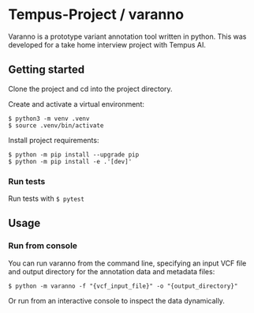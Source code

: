 # Tempus-Project / varanno

Varanno is a prototype variant annotation tool written in python. This was developed for a take home interview project with Tempus AI. 

## Getting started

Clone the project and cd into the project directory.

Create and activate a virtual environment:
```
$ python3 -m venv .venv
$ source .venv/bin/activate
```

Install project requirements:
```
$ python -m pip install --upgrade pip
$ python -m pip install -e .'[dev]'
```

### Run tests

Run tests with 
`$ pytest`

## Usage

### Run from console

You can run varanno from the command line, specifying an input VCF file and output directory for the annotation data and metadata files:

`$ python -m varanno -f "{vcf_input_file}" -o "{output_directory}"`

Or run from an interactive console to inspect the data dynamically. 

